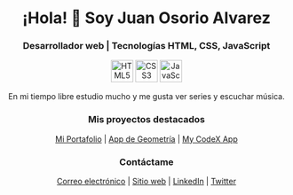 <!-- Encabezado de la página -->
<h1 align="center">¡Hola! 👋 Soy Juan Osorio Alvarez</h1>
<h3 align="center">Desarrollador web | Tecnologías HTML, CSS, JavaScript</h3>
<!-- Iconos de habilidades -->
<p align="center">
  <img src="https://img.icons8.com/color/48/000000/html-5--v1.png" alt="HTML5" width="40" height="40"/>
  <img src="https://img.icons8.com/color/48/000000/css3.png" alt="CSS3" width="40" height="40"/>
  <img src="https://img.icons8.com/color/48/000000/javascript--v1.png" alt="JavaScript" width="40" height="40"/>
</p>
<!-- Descripción -->
<p align="center">En mi tiempo libre estudio mucho y me gusta ver series y escuchar música.</p>
<!-- Proyectos destacados -->
<h3 align="center">Mis proyectos destacados</h3>
<p align="center">
  <a href="https://github.com/osorioj202/Mi-Portafolio.io">Mi Portafolio</a> |
  <a href="https://github.com/osorioj202/App-de-Geometria.io">App de Geometría</a> | 
  <a href="https://mycodex-euwy.onrender.com">My CodeX App</a>
  
</p>

<!-- Contáctame -->
<h3 align="center">Contáctame</h3>
<p align="center">
  <a href="mailto:osorioj202@gmail.com">Correo electrónico</a> |
  <a href="https://osorioj202.github.io/Mi-Portafolio.io/">Sitio web</a> |
  <a href="https://www.linkedin.com/in/juan-oaosrio-538197184">LinkedIn</a> |
  <a href="@Juanoso79795939">Twitter</a>
</p>


